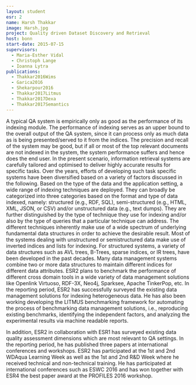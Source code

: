 ```yaml
---
layout: student
esr: 2
name: Harsh Thakkar
image: Harsh.jpg
project: Quality driven Dataset Discovery and Retrieval
host: bonn
start-date: 2015-07-15
supervisors:
  - Maria-Esther Vidal
  - Christoph Lange
  - Ioanna Lytra
publications:
  - Thakkar2016Wims
  - Garica2016
  - Shekarpour2016
  - Thakkar2017Litmus
  - Thakkar2017Dexa
  - Thakkar2017Semantics
---
```

A typical QA system is empirically only as good as the performance of its indexing module. The performance of indexing serves as an upper bound to the overall output of the QA system, since it can process only as much data as is being presented/served to it from the indices. The precision and recall of the system may be good, but if all or most of the top relevant documents are not indexed in the system, the system performance suffers and hence does the end user. In the present scenario, information retrieval systems are carefully tailored and optimised to deliver highly accurate results for specific tasks. Over the years, efforts of developing such task specific systems have been diversified based on a variety of factors discussed in the following. Based on the type of the data and the application setting, a wide range of indexing techniques are deployed. They can broadly be categorized into three categories based on the format and type of data indexed, namely: structured (e.g., RDF, SQL), semi-structured (e.g., HTML, XML, JSON, or CSV) and/or unstructured data (e.g., text dumps). They are further distinguished by the type of technique they use for indexing and/or also by the type of queries that a particular technique can address. The different techniques inherently make use of a wide spectrum of underlying fundamental data structures in order to achieve the desirable result. Most of the systems dealing with unstructured or semistructured data make use of inverted indices and lists for indexing. For structured systems, a variety of data structures such as AVL trees, B-Trees, sparse indices, or IR trees, have been developed in the past decades. Many data management systems combine two or more data structures to maintain different indices for different data attributes. ESR2 plans to benchmark the performance of different cross domain tools in a wide variety of data management solutions like Openlink Virtuoso, RDF-3X, Neo4j, Sparksee, Apache TinkerPop, etc. In the reporting period, ESR2 has successfully surveyed the existing data management solutions for indexing heterogeneous data. He has also been working developing the LITMUS benchmarking framework for automating the process of benchmarking data management solutions, i.e., reproducing existing benchmarks, identifying the independent factors, and analyzing the experimental results via machine readable reports.

In addition, ESR2 in collaboration with ESR1 has surveyed existing data quality assessment dimensions which are most relevant to QA settings. In the reporting period, he has published three papers at international conferences and workshops. ESR2 has participated at the 1st and 2nd WDAqua Learning Week as well as the 1st and 2nd R&D Week where he received technical and non-technical training. He has participated at international conferences such as ESWC 2016 and has won together with ESR4 the best paper award at the PROFILES 2016 workshop.
